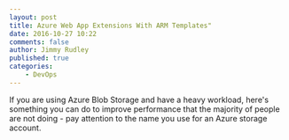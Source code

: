 ```yaml
---
layout: post
title: Azure Web App Extensions With ARM Templates"
date: 2016-10-27 10:22
comments: false
author: Jimmy Rudley
published: true
categories:
    - DevOps
---
```


If you are using Azure Blob Storage and have a heavy workload, here's something you can do to improve performance that the majority of people are not doing - pay attention to the name you use for an Azure storage account.

<!-- more -->
